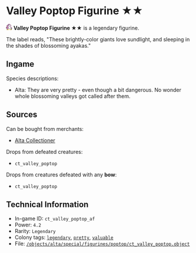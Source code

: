 # Valley Poptop Figurine ★★

<img src="https://raw.githubusercontent.com/Ceterai/Enternia/main/objects/alta/special/figurines/poptop/ct_valley_poptop.png" alt="Valley Poptop Figurine ★★ icon" loading="lazy" height=16px width="auto" /> **Valley Poptop Figurine ★★** is a legendary figurine.

The label reads, "These brightly-color giants love sundlight, and sleeping in the shades of blossoming ayakas."

## Ingame

Species descriptions:

- Alta: They are very pretty - even though a bit dangerous. No wonder whole blossoming valleys got called after them.

## Sources

Can be bought from merchants:

- [Alta Collectioner](https://ceterai.github.io/MyEnternia/Wiki/AltaCollectioner)

Drops from defeated creatures:

- `ct_valley_poptop`

Drops from creatures defeated with any **bow**:

- `ct_valley_poptop`

## Technical Information

- In-game ID: `ct_valley_poptop_af`
- Power: `4.2`
- Rarity: `Legendary`
- Colony tags: [`legendary`](https://ceterai.github.io/MyEnternia/Wiki/Tags/Legendary), [`pretty`](https://ceterai.github.io/MyEnternia/Wiki/Tags/Pretty), [`valuable`](https://ceterai.github.io/MyEnternia/Wiki/Tags/Valuable)
- File: [`/objects/alta/special/figurines/poptop/ct_valley_poptop.object`](https://github.com/Ceterai/Enternia/blob/main/objects/alta/special/figurines/poptop/ct_valley_poptop.object)
